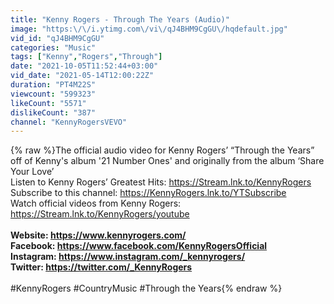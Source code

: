 ```yaml
---
title: "Kenny Rogers - Through The Years (Audio)"
image: "https:\/\/i.ytimg.com\/vi\/qJ4BHM9CgGU\/hqdefault.jpg"
vid_id: "qJ4BHM9CgGU"
categories: "Music"
tags: ["Kenny","Rogers","Through"]
date: "2021-10-05T11:52:44+03:00"
vid_date: "2021-05-14T12:00:22Z"
duration: "PT4M22S"
viewcount: "599323"
likeCount: "5571"
dislikeCount: "387"
channel: "KennyRogersVEVO"
---
```

{% raw %}The official audio video for Kenny Rogers’ “Through the Years” off of Kenny's album '21 Number Ones' and originally from the album ‘Share Your Love’<br />Listen to Kenny Rogers’ Greatest Hits: <a rel="nofollow" target="blank" href="https://Stream.lnk.to/KennyRogers">https://Stream.lnk.to/KennyRogers</a><br />Subscribe to this channel: <a rel="nofollow" target="blank" href="https://KennyRogers.lnk.to/YTSubscribe">https://KennyRogers.lnk.to/YTSubscribe</a><br />Watch official videos from Kenny Rogers: <a rel="nofollow" target="blank" href="https://Stream.lnk.to/KennyRogers/youtube">https://Stream.lnk.to/KennyRogers/youtube</a><br />******************************************<br />Website: <a rel="nofollow" target="blank" href="https://www.kennyrogers.com/">https://www.kennyrogers.com/</a><br />Facebook: <a rel="nofollow" target="blank" href="https://www.facebook.com/KennyRogersOfficial">https://www.facebook.com/KennyRogersOfficial</a><br />Instagram: <a rel="nofollow" target="blank" href="https://www.instagram.com/_kennyrogers/">https://www.instagram.com/_kennyrogers/</a><br />Twitter: <a rel="nofollow" target="blank" href="https://twitter.com/_KennyRogers">https://twitter.com/_KennyRogers</a><br />******************************************<br />#KennyRogers #CountryMusic #Through the Years{% endraw %}
